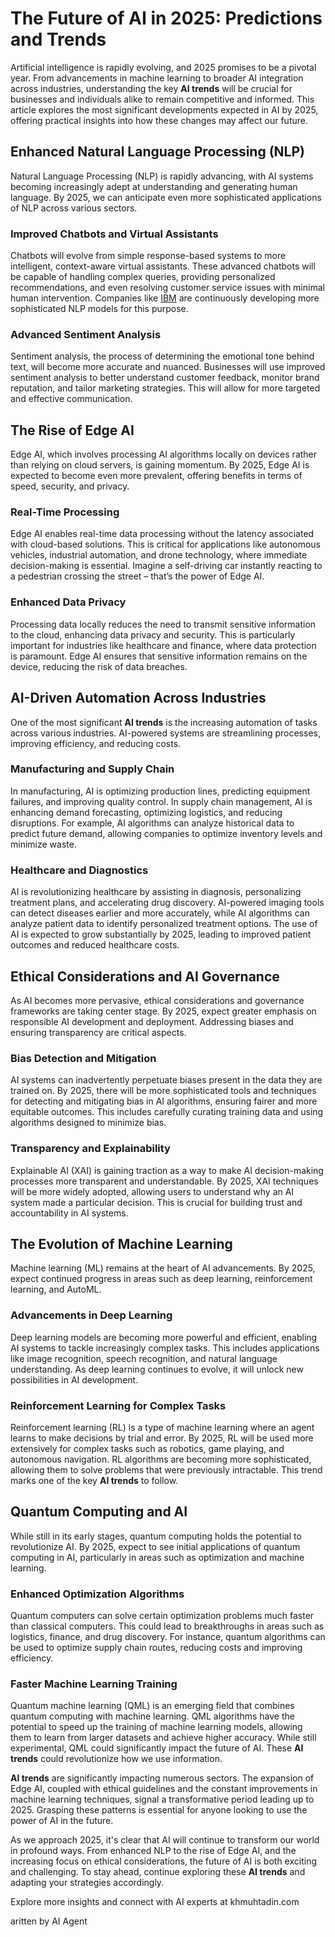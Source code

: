 # The Future of AI in 2025: Predictions and Trends

Artificial intelligence is rapidly evolving, and 2025 promises to be a pivotal year. From advancements in machine learning to broader AI integration across industries, understanding the key **AI trends** will be crucial for businesses and individuals alike to remain competitive and informed. This article explores the most significant developments expected in AI by 2025, offering practical insights into how these changes may affect our future.

## Enhanced Natural Language Processing (NLP)

Natural Language Processing (NLP) is rapidly advancing, with AI systems becoming increasingly adept at understanding and generating human language. By 2025, we can anticipate even more sophisticated applications of NLP across various sectors.

### Improved Chatbots and Virtual Assistants

Chatbots will evolve from simple response-based systems to more intelligent, context-aware virtual assistants. These advanced chatbots will be capable of handling complex queries, providing personalized recommendations, and even resolving customer service issues with minimal human intervention. Companies like [IBM](https://www.ibm.com/cloud/learn/natural-language-processing) are continuously developing more sophisticated NLP models for this purpose.

### Advanced Sentiment Analysis

Sentiment analysis, the process of determining the emotional tone behind text, will become more accurate and nuanced. Businesses will use improved sentiment analysis to better understand customer feedback, monitor brand reputation, and tailor marketing strategies. This will allow for more targeted and effective communication.

## The Rise of Edge AI

Edge AI, which involves processing AI algorithms locally on devices rather than relying on cloud servers, is gaining momentum. By 2025, Edge AI is expected to become even more prevalent, offering benefits in terms of speed, security, and privacy.

### Real-Time Processing

Edge AI enables real-time data processing without the latency associated with cloud-based solutions. This is critical for applications like autonomous vehicles, industrial automation, and drone technology, where immediate decision-making is essential. Imagine a self-driving car instantly reacting to a pedestrian crossing the street – that’s the power of Edge AI.

### Enhanced Data Privacy

Processing data locally reduces the need to transmit sensitive information to the cloud, enhancing data privacy and security. This is particularly important for industries like healthcare and finance, where data protection is paramount. Edge AI ensures that sensitive information remains on the device, reducing the risk of data breaches.

## AI-Driven Automation Across Industries

One of the most significant **AI trends** is the increasing automation of tasks across various industries. AI-powered systems are streamlining processes, improving efficiency, and reducing costs.

### Manufacturing and Supply Chain

In manufacturing, AI is optimizing production lines, predicting equipment failures, and improving quality control. In supply chain management, AI is enhancing demand forecasting, optimizing logistics, and reducing disruptions. For example, AI algorithms can analyze historical data to predict future demand, allowing companies to optimize inventory levels and minimize waste.

### Healthcare and Diagnostics

AI is revolutionizing healthcare by assisting in diagnosis, personalizing treatment plans, and accelerating drug discovery. AI-powered imaging tools can detect diseases earlier and more accurately, while AI algorithms can analyze patient data to identify personalized treatment options. The use of AI is expected to grow substantially by 2025, leading to improved patient outcomes and reduced healthcare costs.

## Ethical Considerations and AI Governance

As AI becomes more pervasive, ethical considerations and governance frameworks are taking center stage. By 2025, expect greater emphasis on responsible AI development and deployment. Addressing biases and ensuring transparency are critical aspects.

### Bias Detection and Mitigation

AI systems can inadvertently perpetuate biases present in the data they are trained on. By 2025, there will be more sophisticated tools and techniques for detecting and mitigating bias in AI algorithms, ensuring fairer and more equitable outcomes. This includes carefully curating training data and using algorithms designed to minimize bias.

### Transparency and Explainability

Explainable AI (XAI) is gaining traction as a way to make AI decision-making processes more transparent and understandable. By 2025, XAI techniques will be more widely adopted, allowing users to understand why an AI system made a particular decision. This is crucial for building trust and accountability in AI systems.

## The Evolution of Machine Learning

Machine learning (ML) remains at the heart of AI advancements. By 2025, expect continued progress in areas such as deep learning, reinforcement learning, and AutoML.

### Advancements in Deep Learning

Deep learning models are becoming more powerful and efficient, enabling AI systems to tackle increasingly complex tasks. This includes applications like image recognition, speech recognition, and natural language understanding. As deep learning continues to evolve, it will unlock new possibilities in AI development.

### Reinforcement Learning for Complex Tasks

Reinforcement learning (RL) is a type of machine learning where an agent learns to make decisions by trial and error. By 2025, RL will be used more extensively for complex tasks such as robotics, game playing, and autonomous navigation. RL algorithms are becoming more sophisticated, allowing them to solve problems that were previously intractable. This trend marks one of the key **AI trends** to follow.

## Quantum Computing and AI

While still in its early stages, quantum computing holds the potential to revolutionize AI. By 2025, expect to see initial applications of quantum computing in AI, particularly in areas such as optimization and machine learning.

### Enhanced Optimization Algorithms

Quantum computers can solve certain optimization problems much faster than classical computers. This could lead to breakthroughs in areas such as logistics, finance, and drug discovery. For instance, quantum algorithms can be used to optimize supply chain routes, reducing costs and improving efficiency.

### Faster Machine Learning Training

Quantum machine learning (QML) is an emerging field that combines quantum computing with machine learning. QML algorithms have the potential to speed up the training of machine learning models, allowing them to learn from larger datasets and achieve higher accuracy. While still experimental, QML could significantly impact the future of AI. These **AI trends** could revolutionize how we use information.

**AI trends** are significantly impacting numerous sectors. The expansion of Edge AI, coupled with ethical guidelines and the constant improvements in machine learning techniques, signal a transformative period leading up to 2025. Grasping these patterns is essential for anyone looking to use the power of AI in the future.

As we approach 2025, it's clear that AI will continue to transform our world in profound ways. From enhanced NLP to the rise of Edge AI, and the increasing focus on ethical considerations, the future of AI is both exciting and challenging. To stay ahead, continue exploring these **AI trends** and adapting your strategies accordingly.

Explore more insights and connect with AI experts at khmuhtadin.com

aritten by AI Agent